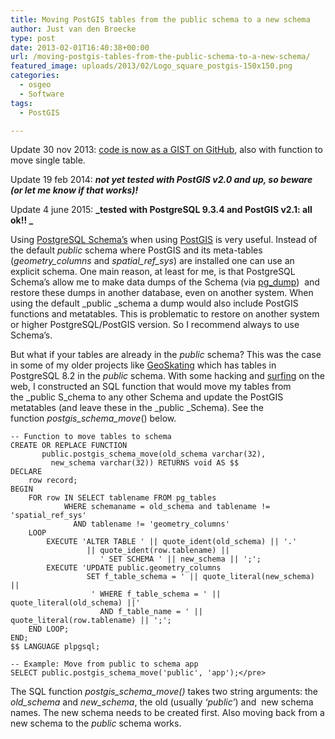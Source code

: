 ```yaml
---
title: Moving PostGIS tables from the public schema to a new schema
author: Just van den Broecke
type: post
date: 2013-02-01T16:40:38+00:00
url: /moving-postgis-tables-from-the-public-schema-to-a-new-schema/
featured_image: uploads/2013/02/Logo_square_postgis-150x150.png
categories:
  - osgeo
  - Software
tags:
  - PostGIS

---
```

Update 30 nov 2013: [code is now as a GIST on GitHub][6], also with function to move single table.

Update 19 feb 2014: **_not yet tested with PostGIS v2.0 and up, so beware (or let me know if that works)!_**

Update 4 june 2015: **_tested with PostgreSQL 9.3.4 and PostGIS v2.1: all ok!! _**

Using [PostgreSQL Schema&#8217;s][1] when using [PostGIS][2] is very useful. Instead of the default _public_ schema where PostGIS and its meta-tables (_geometry_columns_ and _spatial\_ref\_sys_) are installed one can use an explicit schema. One main reason, at least for me, is that PostgreSQL Schema&#8217;s allow me to make data dumps of the Schema (via [pg_dump][3])  and restore these dumps in another database, even on another system. When using the default _public _schema a dump would also include PostGIS functions and metatables. This is problematic to restore on another system or higher PostgreSQL/PostGIS version. So I recommend always to use Schema&#8217;s.

But what if your tables are already in the _public_ schema? This was the case in some of my older projects like [GeoSkating][4] which has tables in PostgreSQL 8.2 in the _public_ schema. With some hacking and [surfing][5] on the web, I constructed an SQL function that would move my tables from the _public S_chema to any other Schema and update the PostGIS metatables (and leave these in the _public _Schema). See the function _postgis\_schema\_move_() below.

```
-- Function to move tables to schema
CREATE OR REPLACE FUNCTION
       public.postgis_schema_move(old_schema varchar(32),
         new_schema varchar(32)) RETURNS void AS $$
DECLARE
    row record;
BEGIN
    FOR row IN SELECT tablename FROM pg_tables
            WHERE schemaname = old_schema and tablename != 'spatial_ref_sys'
              AND tablename != 'geometry_columns'
    LOOP
        EXECUTE 'ALTER TABLE ' || quote_ident(old_schema) || '.'
                 || quote_ident(row.tablename) ||
                    ' SET SCHEMA ' || new_schema || ';';
        EXECUTE 'UPDATE public.geometry_columns
                 SET f_table_schema = ' || quote_literal(new_schema) ||
                  ' WHERE f_table_schema = ' || quote_literal(old_schema) ||'
                    AND f_table_name = ' || quote_literal(row.tablename) || ';';
    END LOOP;
END;
$$ LANGUAGE plpgsql;

-- Example: Move from public to schema app
SELECT public.postgis_schema_move('public', 'app');</pre>
```

The SQL function _postgis\_schema\_move()_ takes two string arguments: the _old_schema_ and _new_schema_, the old (usually _&#8216;public&#8217;_) and  new schema names. The new schema needs to be created first. Also moving back from a new schema to the _public_ schema works.

 [1]: http://www.postgresql.org/docs/9.2/static/ddl-schemas.html
 [2]: http://postgis.org/
 [3]: http://www.postgresql.org/docs/9.2/static/app-pgdump.html
 [4]: http://geoskating.com
 [5]: http://blog.coreycoogan.com/2010/12/22/how-to-move-postgresql-tables-to-a-different-schema/
 [6]: https://gist.github.com/justb4/7719180
